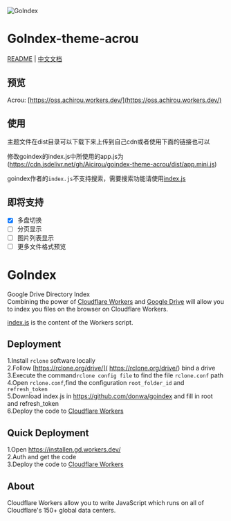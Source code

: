 ![GoIndex](https://raw.githubusercontent.com/donwa/goindex/master/themes/logo.png)  

# GoIndex-theme-acrou

[README](README.md) | [中文文档](README_zh.md)

## 预览  

Acrou: [https://oss.achirou.workers.dev/](https://oss.achirou.workers.dev/) 

## 使用

主题文件在dist目录可以下载下来上传到自己cdn或者使用下面的链接也可以

修改goindex的index.js中所使用的app.js为(https://cdn.jsdelivr.net/gh/Aicirou/goindex-theme-acrou/dist/app.mini.js)

goindex作者的`index.js`不支持搜索，需要搜索功能请使用[index.js](https://oss.achirou.workers.dev/go2index/index.js?a=view)

## 即将支持

- [x] 多盘切换
- [ ] 分页显示
- [ ] 图片列表显示
- [ ] 更多文件格式预览

GoIndex  
====

Google Drive Directory Index  
Combining the power of [Cloudflare Workers](https://workers.cloudflare.com/) and [Google Drive](https://www.google.com/drive/) will allow you to index you files on the browser on Cloudflare Workers.    

[index.js](https://github.com/donwa/goindex/) is the content of the Workers script.  

## Deployment  

1.Install `rclone` software locally  
2.Follow [https://rclone.org/drive/]( https://rclone.org/drive/) bind a drive  
3.Execute the command`rclone config file` to find the file `rclone.conf` path  
4.Open `rclone.conf`,find the configuration `root_folder_id` and `refresh_token`  
5.Download index.js in https://github.com/donwa/goindex and fill in root and refresh_token  
6.Deploy the code to [Cloudflare Workers](https://www.cloudflare.com/)

## Quick Deployment  

1.Open https://installen.gd.workers.dev/  
2.Auth and get the code  
3.Deploy the code to [Cloudflare Workers](https://www.cloudflare.com/)  



## About  

Cloudflare Workers allow you to write JavaScript which runs on all of Cloudflare's 150+ global data centers.  